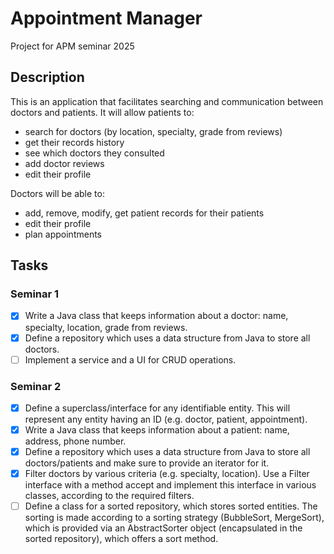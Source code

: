 # Appointment Manager

Project for APM seminar 2025

## Description

This is an application that facilitates searching and communication between doctors and patients.
It will allow patients to:

- search for doctors (by location, specialty, grade from reviews)
- get their records history
- see which doctors they consulted
- add doctor reviews
- edit their profile

Doctors will be able to:

- add, remove, modify, get patient records for their patients
- edit their profile
- plan appointments

## Tasks

### Seminar 1

- [x] Write a Java class that keeps information about a doctor: name, specialty, location, grade from
  reviews.
- [x] Define a repository which uses a data structure from Java to store all doctors.
- [ ] Implement a service and a UI for CRUD operations.

### Seminar 2
- [x] Define a superclass/interface for any identifiable entity. This will represent any entity having an
ID (e.g. doctor, patient, appointment).
- [x] Write a Java class that keeps information about a patient: name, address, phone number.
- [x] Define a repository which uses a data structure from Java to store all doctors/patients and make
  sure to provide an iterator for it.
- [x] Filter doctors by various criteria (e.g. specialty, location). Use a Filter interface with a method
  accept and implement this interface in various classes, according to the required filters.
- [ ] Define a class for a sorted repository, which stores sorted entities. The sorting is made according
  to a sorting strategy (BubbleSort, MergeSort), which is provided via an AbstractSorter object
  (encapsulated in the sorted repository), which offers a sort method.
